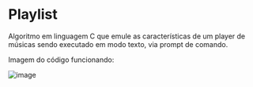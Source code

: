 # Playlist

Algoritmo em linguagem C que emule as características de um player de músicas sendo executado em modo texto, via prompt de comando.

Imagem do código funcionando:

![image](https://user-images.githubusercontent.com/98955674/216844854-bc098b1d-9041-41ea-9d0c-bea623f8d586.png)

